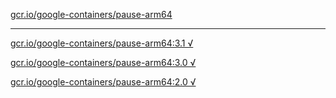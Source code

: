 [gcr.io/google-containers/pause-arm64](https://hub.docker.com/r/anjia0532/google-containers.pause-arm64/tags/) 

----
[gcr.io/google-containers/pause-arm64:3.1 √](https://hub.docker.com/r/anjia0532/google-containers.pause-arm64/tags/)

[gcr.io/google-containers/pause-arm64:3.0 √](https://hub.docker.com/r/anjia0532/google-containers.pause-arm64/tags/)

[gcr.io/google-containers/pause-arm64:2.0 √](https://hub.docker.com/r/anjia0532/google-containers.pause-arm64/tags/)

